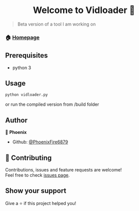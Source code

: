 <h1 align="center">Welcome to Vidloader 👋</h1>

> Beta version of a tool I am working on

### 🏠 [Homepage](https://github.com/PhoenixFire6879/YouTube-downloader/blob/master/README.md)

## Prerequisites

- python 3



## Usage

```sh
python vidloader.py
```
or run the compiled version from /build folder

## Author

👤 **Phoenix**

* Github: [@PhoenixFire6879](https://github.com/PhoenixFire6879)

## 🤝 Contributing

Contributions, issues and feature requests are welcome!<br />Feel free to check [issues page](https://github.com/PhoenixFire6879/YouTube-downloader/issues).

## Show your support

Give a ⭐️ if this project helped you!
